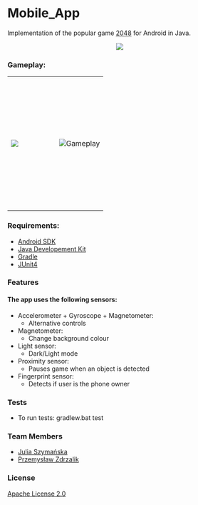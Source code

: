 # Mobile_App
Implementation of the popular game [2048](https://en.wikipedia.org/wiki/2048_(video_game)) for Android in Java. 


<p align="center">
<a href="https://play.google.com/store/apps/details?id=com.game.a2048_app">
<img src="http://cust234.vereinsmeier.com/files/img/Grisu-NOe/google-play.png"/>
</a>
</p>


### Gameplay:
<table cellpadding="0" cellspacing="0" border="0" align="center">
 <tr>
<td width="50%" height="300px">
<img src="https://github.com/JuliaSzymanska/Mobile_App/blob/master/.github/English/Screenshot_1598383894.png"/>
</td>
  <td width="50%" height="300px">
    <img src="https://github.com/JuliaSzymanska/Mobile_App/blob/master/.github/video/gameplay.gif" alt="Gameplay" />
  </td>
 </tr>
</table>



### Requirements:
* [Android SDK](https://developer.android.com/studio)
* [Java Developement Kit](https://www.oracle.com/pl/java/technologies/javase-downloads.html)
* [Gradle](https://gradle.org/)
* [JUnit4](https://junit.org/junit4/)

### Features
#### The app uses the following sensors:
* Accelerometer + Gyroscope + Magnetometer:
    * Alternative controls
* Magnetometer:
    * Change background colour
* Light sensor:
    * Dark/Light mode
* Proximity sensor:
    * Pauses game when an object is detected
* Fingerprint sensor:
    * Detects if user is the phone owner

### Tests

- To run tests: gradlew.bat test

### Team Members
* [Julia Szymańska](https://github.com/JuliaSzymanska)
* [Przemysław Zdrzalik](https://github.com/ZdrzalikPrzemyslaw)

### License

[Apache License 2.0](https://github.com/JuliaSzymanska/Mobile_App/blob/master/LICENSE)


